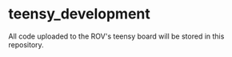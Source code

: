 # teensy_development
All code uploaded to the ROV's teensy board will be stored in this repository.

